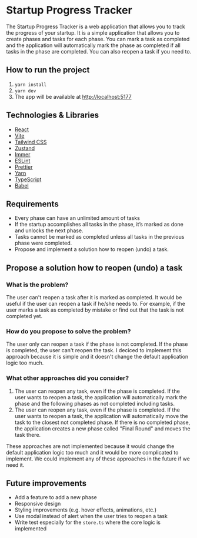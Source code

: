 # Startup Progress Tracker

The Startup Progress Tracker is a web application that allows you to track the progress of your startup. It is a simple application that allows you to create phases and tasks for each phase. You can mark a task as completed and the application will automatically mark the phase as completed if all tasks in the phase are completed. You can also reopen a task if you need to.

## How to run the project

1. `yarn install`
2. `yarn dev`
3. The app will be available at [http://localhost:5177](http://localhost:5177)

## Technologies & Libraries

- [React](https://reactjs.org/)
- [Vite](https://vitejs.dev/)
- [Tailwind CSS](https://tailwindcss.com/)
- [Zustand](https://github.com/pmndrs/zustand)
- [Immer](https://immerjs.github.io/immer/)
- [ESLint](https://eslint.org/)
- [Prettier](https://prettier.io/)
- [Yarn](https://yarnpkg.com/)
- [TypeScript](https://www.typescriptlang.org/)
- [Babel](https://babeljs.io/)

## Requirements

- Every phase can have an unlimited amount of tasks
- If the startup accomplishes all tasks in the phase, it’s marked as
  done and unlocks the next phase.
- Tasks cannot be marked as completed unless all tasks in the
  previous phase were completed.
- Propose and implement a solution how to reopen (undo) a task.

## Propose a solution how to reopen (undo) a task

### What is the problem?

The user can't reopen a task after it is marked as completed. It would be useful if the user can reopen a task if he/she needs to. For example, if the user marks a task as completed by mistake or find out that the task is not completed yet.

### How do you propose to solve the problem?

The user only can reopen a task if the phase is not completed. If the phase is completed, the user can't reopen the task. I deciced to implement this approach because it is simple and it doesn't change the default application logic too much.

### What other approaches did you consider?

1. The user can reopen any task, even if the phase is completed. If the user wants to reopen a task, the application will automatically mark the phase and the following phases as not completed including tasks.
2. The user can reopen any task, even if the phase is completed. If the user wants to reopen a task, the application will automatically move the task to the closest not completed phase. If there is no completed phase, the application creates a new phase called "Final Round" and moves the task there.

These approaches are not implemented because it would change the default application logic too much and it would be more complicated to implement. We could implement any of these approaches in the future if we need it.

## Future improvements

- Add a feature to add a new phase
- Responsive design
- Styling improvements (e.g. hover effects, animations, etc.)
- Use modal instead of alert when the user tries to reopen a task
- Write test especially for the `store.ts` where the core logic is implemented
